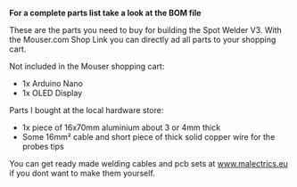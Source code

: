 <b>For a complete parts list take a look at the BOM file</b>

These are the parts you need to buy for building the Spot Welder V3. With the Mouser.com Shop Link you can directly ad all parts to your shopping cart. 

Not included in the Mouser shopping cart:
- 1x Arduino Nano
- 1x OLED Display

Parts I bought at the local hardware store:

- 1x piece of 16x70mm aluminium about 3 or 4mm thick
- Some 16mm² cable and short piece of thick solid copper wire for the probes tips

You can get ready made welding cables and pcb sets at www.malectrics.eu if you dont want to make them yourself.

